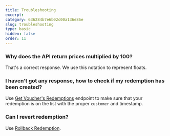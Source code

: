 ```yaml
---
title: Troubleshooting
excerpt: 
category: 636284b7e6b02c00a136e86e
slug: troubleshooting
type: basic
hidden: false
order: 11
---
```


### Why does the API return prices multiplied by 100?
That's a correct response. We use this notation to represent floats.

### I haven't got any response, how to check if my redemption has been created?
Use [Get Voucher's Redemptions](ref:vouchers-redemptions) endpoint to make sure that your redemption is on the list with the proper `customer` and timestamp.

### Can I revert redemption?
Use [Rollback Redemption](ref:rollback-redemption).